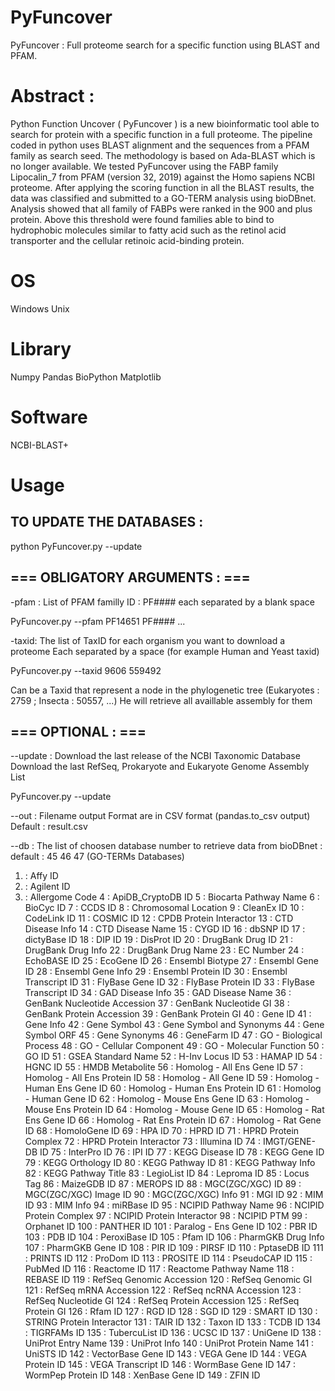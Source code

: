 # PyFuncover
PyFuncover : Full proteome search for a specific function using BLAST and PFAM. 

# Abstract :
Python Function Uncover ( PyFuncover ) is a new bioinformatic tool able to search for protein with a specific function in a full proteome. The pipeline coded in python uses BLAST alignment and the sequences from a PFAM family as search seed. The methodology is based on Ada-BLAST which is no longer available. We tested PyFuncover using the FABP family Lipocalin_7 from PFAM (version 32, 2019) against the Homo sapiens NCBI proteome. After applying the scoring function in all the BLAST results, the data was classified and submitted to a GO-TERM analysis using bioDBnet. Analysis showed that all family of FABPs were ranked in the 900 and plus protein. Above this threshold were found families able to bind to hydrophobic molecules similar to fatty acid such as the retinol acid transporter and the cellular retinoic acid-binding protein.

# OS
Windows
Unix

# Library

Numpy
Pandas
BioPython
Matplotlib

# Software

NCBI-BLAST+

# Usage

## TO UPDATE THE DATABASES :

python PyFuncover.py --update

## === OBLIGATORY ARGUMENTS : ===

-pfam : List of PFAM familly ID : PF####
  each separated by a blank space

PyFuncover.py --pfam PF14651 PF#### ...


-taxid: The list of TaxID for each organism you want to download a proteome
Each separated by a space (for example Human and Yeast taxid)

  PyFuncover.py --taxid 9606 559492

Can be a Taxid that represent a node in the phylogenetic tree
(Eukaryotes : 2759 ; Insecta : 50557, ...)
He will retrieve all availlable assembly for them

## === OPTIONAL : ===

--update :
Download the last release of the NCBI Taxonomic Database
Download the last RefSeq, Prokaryote and Eukaryote Genome Assembly List

PyFuncover.py --update

--out : Filename output
Format are in CSV format (pandas.to_csv output)
Default : result.csv

--db : The list of choosen database number to retrieve data from bioDBnet :
  default : 45 46 47 (GO-TERMs Databases)

  1. : Affy ID
  2. : Agilent ID
  3. : Allergome Code
  4 : ApiDB_CryptoDB ID
  5 : Biocarta Pathway Name
  6 : BioCyc ID
  7 : CCDS ID
  8 : Chromosomal Location
  9 : CleanEx ID
  10 : CodeLink ID
  11 : COSMIC ID
  12 : CPDB Protein Interactor
  13 : CTD Disease Info
  14 : CTD Disease Name
  15 : CYGD ID
  16 : dbSNP ID
  17 : dictyBase ID
  18 : DIP ID
  19 : DisProt ID
  20 : DrugBank Drug ID
  21 : DrugBank Drug Info
  22 : DrugBank Drug Name
  23 : EC Number
  24 : EchoBASE ID
  25 : EcoGene ID
  26 : Ensembl Biotype
  27 : Ensembl Gene ID
  28 : Ensembl Gene Info
  29 : Ensembl Protein ID
  30 : Ensembl Transcript ID
  31 : FlyBase Gene ID
  32 : FlyBase Protein ID
  33 : FlyBase Transcript ID
  34 : GAD Disease Info
  35 : GAD Disease Name
  36 : GenBank Nucleotide Accession
  37 : GenBank Nucleotide GI
  38 : GenBank Protein Accession
  39 : GenBank Protein GI
  40 : Gene ID
  41 : Gene Info
  42 : Gene Symbol
  43 : Gene Symbol and Synonyms
  44 : Gene Symbol ORF
  45 : Gene Synonyms
  46 : GeneFarm ID
  47 : GO - Biological Process
  48 : GO - Cellular Component
  49 : GO - Molecular Function
  50 : GO ID
  51 : GSEA Standard Name
  52 : H-Inv Locus ID
  53 : HAMAP ID
  54 : HGNC ID
  55 : HMDB Metabolite
  56 : Homolog - All Ens Gene ID
  57 : Homolog - All Ens Protein ID
  58 : Homolog - All Gene ID
  59 : Homolog - Human Ens Gene ID
  60 : Homolog - Human Ens Protein ID
  61 : Homolog - Human Gene ID
  62 : Homolog - Mouse Ens Gene ID
  63 : Homolog - Mouse Ens Protein ID
  64 : Homolog - Mouse Gene ID
  65 : Homolog - Rat Ens Gene ID
  66 : Homolog - Rat Ens Protein ID
  67 : Homolog - Rat Gene ID
  68 : HomoloGene ID
  69 : HPA ID
  70 : HPRD ID
  71 : HPRD Protein Complex
  72 : HPRD Protein Interactor
  73 : Illumina ID
  74 : IMGT/GENE-DB ID
  75 : InterPro ID
  76 : IPI ID
  77 : KEGG Disease ID
  78 : KEGG Gene ID
  79 : KEGG Orthology ID
  80 : KEGG Pathway ID
  81 : KEGG Pathway Info
  82 : KEGG Pathway Title
  83 : LegioList ID
  84 : Leproma ID
  85 : Locus Tag
  86 : MaizeGDB ID
  87 : MEROPS ID
  88 : MGC(ZGC/XGC) ID
  89 : MGC(ZGC/XGC) Image ID
  90 : MGC(ZGC/XGC) Info
  91 : MGI ID
  92 : MIM ID
  93 : MIM Info
  94 : miRBase ID
  95 : NCIPID Pathway Name
  96 : NCIPID Protein Complex
  97 : NCIPID Protein Interactor
  98 : NCIPID PTM
  99 : Orphanet ID
  100 : PANTHER ID
  101 : Paralog - Ens Gene ID
  102 : PBR ID
  103 : PDB ID
  104 : PeroxiBase ID
  105 : Pfam ID
  106 : PharmGKB Drug Info
  107 : PharmGKB Gene ID
  108 : PIR ID
  109 : PIRSF ID
  110 : PptaseDB ID
  111 : PRINTS ID
  112 : ProDom ID
  113 : PROSITE ID
  114 : PseudoCAP ID
  115 : PubMed ID
  116 : Reactome ID
  117 : Reactome Pathway Name
  118 : REBASE ID
  119 : RefSeq Genomic Accession
  120 : RefSeq Genomic GI
  121 : RefSeq mRNA Accession
  122 : RefSeq ncRNA Accession
  123 : RefSeq Nucleotide GI
  124 : RefSeq Protein Accession
  125 : RefSeq Protein GI
  126 : Rfam ID
  127 : RGD ID
  128 : SGD ID
  129 : SMART ID
  130 : STRING Protein Interactor
  131 : TAIR ID
  132 : Taxon ID
  133 : TCDB ID
  134 : TIGRFAMs ID
  135 : TubercuList ID
  136 : UCSC ID
  137 : UniGene ID
  138 : UniProt Entry Name
  139 : UniProt Info
  140 : UniProt Protein Name
  141 : UniSTS ID
  142 : VectorBase Gene ID
  143 : VEGA Gene ID
  144 : VEGA Protein ID
  145 : VEGA Transcript ID
  146 : WormBase Gene ID
  147 : WormPep Protein ID
  148 : XenBase Gene ID
  149 : ZFIN ID
